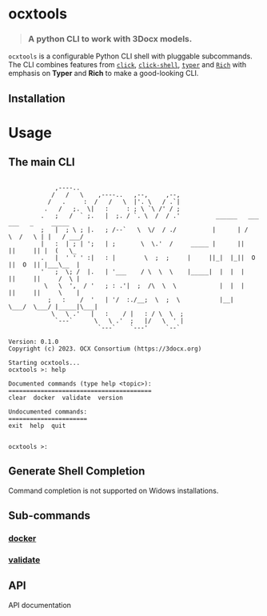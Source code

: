 # ocxtools
> ### A python CLI to work with 3Docx models.

``ocxtools`` is a configurable Python CLI shell with pluggable subcommands. The CLI combines features from [``click``](https://click.palletsprojects.com/en/8.1.x/),
[``click-shell``](https://click-shell.readthedocs.io/en/latest/), [``typer``](https://typer.tiangolo.com/) and [``Rich``](https://rich.readthedocs.io/en/stable/introduction.html)
with emphasis on **Typer** and **Rich** to make a good-looking CLI.

## Installation

# Usage
## The main CLI

````commandline

             ,----..
            /   /   \    ,----..   ,--,     ,--,
           /   .     :  /   /   \  |'. \   / .`|
          .   /   ;.  \|   :     : ; \ `\ /' / ;
         .   ;   /  ` ;.   |  ;. / `. \  /  / .'          ______   ___    ___   _     _____
         ;   |  ; \ ; |.   ; /--`   \  \/  / ./          |      | /   \  /   \ | |   / ___/
         |   :  | ; | ';   | ;       \  \.'  /     _____ |      ||     ||     || |  (   \_
         .   |  ' ' ' :|   : |        \  ;  ;     |     ||_|  |_||  O  ||  O  || |___\__  |
         '   ;  \; /  |.   | '___    / \  \  \    |_____|  |  |  |     ||     ||     /  \ |
          \   \  ',  / '   ; : .'|  ;  /\  \  \            |  |  |     ||     ||     \    |
           ;   :    /  '   | '/  :./__;  \  ;  \           |__|   \___/  \___/ |_____|\___|
            \   \ .'   |   :    / |   : / \  \  ;
             `---`      \   \ .'  ;   |/   \  ' |
                         `---`    `---'     `--`

Version: 0.1.0
Copyright (c) 2023. OCX Consortium (https://3docx.org)

Starting ocxtools...
ocxtools >: help

Documented commands (type help <topic>):
========================================
clear  docker  validate  version

Undocumented commands:
======================
exit  help  quit


ocxtools >:

````
## Generate Shell Completion
Command completion is not supported on Widows installations.

## Sub-commands
### [docker](readme/docker.md)

### [validate](readme/validate.md)

## API

API documentation
